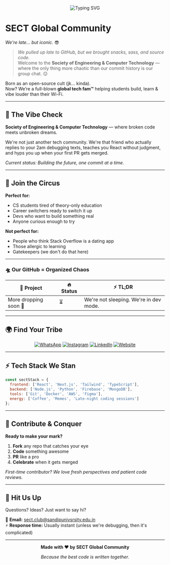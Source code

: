 <!-- SECT Global Community GitHub Org ReadMe -->
<div align="center">
  <img src="https://readme-typing-svg.demolab.com?font=Fira+Code&duration=2000&pause=800&color=6366F1&center=true&vCenter=true&width=600&lines=Code+Vibes+%7C+Global+Tribe;No+Gatekeeping+%7C+Just+Growth;Building+Tomorrow's+Devs+Today" alt="Typing SVG" />
</div>


# SECT Global Community
*We're late... but iconic.* 😎


> *We pulled up late to GitHub, but we brought snacks, sass, and source code.*  
> Welcome to the **Society of Engineering & Computer Technology** — where the only thing more chaotic than our commit history is our group chat. 😌

Born as an open-source cult (jk... kinda).  
Now? We’re a full-blown **global tech fam™️** helping students build, learn & vibe louder than their Wi-Fi.

---

## 🌟 The Vibe Check

**Society of Engineering & Computer Technology** — where broken code meets unbroken dreams.

We're not just another tech community. We're that friend who actually replies to your 2am debugging texts, teaches you React without judgment, and hyps you up when your first PR gets merged. 

*Current status: Building the future, one commit at a time.*

---


## 🎪 Join the Circus

**Perfect for:**
- CS students tired of theory-only education
- Career switchers ready to switch it up
- Devs who want to build something real
- Anyone curious enough to try

**Not perfect for:**
- People who think Stack Overflow is a dating app
- Those allergic to learning
- Gatekeepers (we don't do that here)

---


### 🛸 Our GitHub = Organized Chaos

<div align="center">

| 🚀 Project        | 🔥 Status     | ⚡ TL;DR |
|------------------|---------------|----------|
| More dropping soon 👀 | ⏳ | We're not sleeping. We're in dev mode. |

</div>

---


## 🌍 Find Your Tribe

<div align="center">

[![WhatsApp](https://img.shields.io/badge/WhatsApp-25D366?style=for-the-badge&logo=whatsapp&logoColor=white)](https://bit.ly/SECT-IP)
[![Instagram](https://img.shields.io/badge/Instagram-E4405F?style=for-the-badge&logo=instagram&logoColor=white)](https://instagram.com/sect.community)
[![LinkedIn](https://img.shields.io/badge/LinkedIn-0077B5?style=for-the-badge&logo=linkedin&logoColor=white)](https://linkedin.com/company/sectglobal)
[![Website](https://img.shields.io/badge/Website-FF6B6B?style=for-the-badge&logo=google-chrome&logoColor=white)](https://sect.civoranexus.com)

</div>

---

## ⚡ Tech Stack We Stan

```javascript
const sectStack = {
  frontend: ['React', 'Next.js', 'Tailwind', 'TypeScript'],
  backend: ['Node.js', 'Python', 'Firebase', 'MongoDB'],
  tools: ['Git', 'Docker', 'AWS', 'Figma'],
  energy: ['Coffee', 'Memes', 'Late-night coding sessions']
};
```

---

## 🤝 Contribute & Conquer

**Ready to make your mark?**

1. **Fork** any repo that catches your eye
2. **Code** something awesome
3. **PR** like a pro
4. **Celebrate** when it gets merged

*First-time contributor? We love fresh perspectives and patient code reviews.*

---

## 💌 Hit Us Up

Questions? Ideas? Just want to say hi?

📧 **Email:** sect.club@sandipunivsrsity.edu.in  
⚡ **Response time:** Usually instant (unless we're debugging, then it's complicated)

---

<div align="center">
  
**Made with ❤️ by SECT Global Community**

*Because the best code is written together.*

</div>

